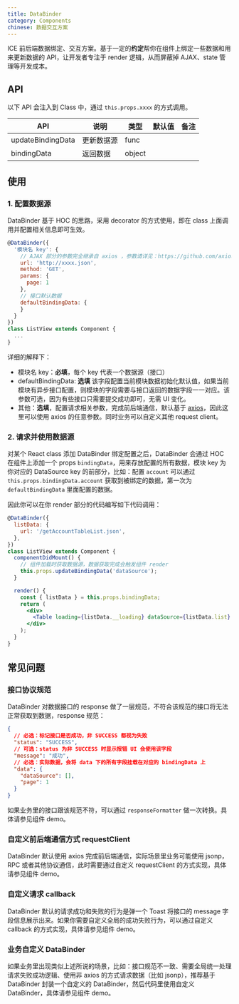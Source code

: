```yaml
---
title: DataBinder
category: Components
chinese: 数据交互方案
---
```


ICE 前后端数据绑定、交互方案。基于一定的**约定**帮你在组件上绑定一些数据和用来更新数据的 API，让开发者专注于 render 逻辑，从而屏蔽掉 AJAX、state 管理等开发成本。

## API

以下 API 会注入到 Class 中，通过 `this.props.xxxx` 的方式调用。

| API              |  说明          |  类型   | 默认值 | 备注   |
| --------          | ---------    | ------ | ------ | ------- |
| updateBindingData | 更新数据源 | func       |        |      |
| bindingData     | 返回数据     | object    |         |      |

## 使用

### 1. 配置数据源

DataBinder 基于 HOC 的思路，采用 decorator 的方式使用，即在 class 上面调用并配置相关信息即可生效。

```jsx
@DataBinder({
  '模块名 key': {
    // AJAX 部分的参数完全继承自 axios ，参数请详见：https://github.com/axios/axios
    url: 'http://xxxx.json',
    method: 'GET',
    params: {
      page: 1
    },
    // 接口默认数据
    defaultBindingData: {
    }
  }
})
class ListView extends Component {
  ...
}
```

详细的解释下：

* 模块名 key：**必填**，每个 key 代表一个数据源（接口）
* defaultBindingData: **选填** 该字段配置当前模块数据初始化默认值，如果当前模块有异步接口配置，则模块的字段需要与接口返回的数据字段一一对应。该参数可选，因为有些接口只需要提交成功即可，无需 UI 变化。
* 其他：**选填**，配置请求相关参数，完成前后端通信，默认基于 [axios](https://github.com/axios/axios)，因此这里可以使用 axios 的任意参数。同时业务可以自定义其他 request client。

### 2. 请求并使用数据源

对某个 React class 添加 DataBinder 绑定配置之后，DataBinder 会通过 HOC 在组件上添加一个 props `bindingData`，用来存放配置的所有数据，模块 key 为你对应的 DataSource key 的前部分，比如：配置 `account` 可以通过 `this.props.bindingData.account` 获取到被绑定的数据，第一次为 `defaultBindingData` 里面配置的数据。

因此你可以在你 render 部分的代码编写如下代码调用：

```jsx
@DataBinder({
  listData: {
    url: '/getAccountTableList.json',
  },
})
class ListView extends Component {
  componentDidMount() {
    // 组件加载时获取数据源，数据获取完成会触发组件 render
    this.props.updateBindingData('dataSource');
  }

  render() {
    const { listData } = this.props.bindingData;
    return (
      <div>
        <Table loading={listData.__loading} dataSource={listData.list} />
      </div>
    );
  }
}
```

## 常见问题

### 接口协议规范

DataBinder 对数据接口的 response 做了一层规范，不符合该规范的接口将无法正常获取到数据，response 规范：

```json
{
  // 必选：标记接口是否成功，非 SUCCESS 都视为失败
  "status": "SUCCESS",
  // 可选：status 为非 SUCCESS 时显示报错 UI 会使用该字段
  "message": "成功",
  // 必选：实际数据，会将 data 下的所有字段挂载在对应的 bindingData 上
  "data": {
    "dataSource": [],
    "page": 1
  }
}
```

如果业务里的接口跟该规范不符，可以通过 `responseFormatter` 做一次转换。具体请参见组件 demo。

### 自定义前后端通信方式 requestClient

DataBinder 默认使用 axios 完成前后端通信，实际场景里业务可能使用 jsonp，RPC 或者其他协议通信，此时需要通过自定义 requestClient 的方式实现，具体请参见组件 demo。

### 自定义请求 callback

DataBinder 默认的请求成功和失败的行为是弹一个 Toast 将接口的 message 字段信息展示出来。如果你需要自定义全局的成功失败行为，可以通过自定义 callback 的方式实现，具体请参见组件 demo。

### 业务自定义 DataBinder

如果业务里出现类似上述所说的场景，比如：接口规范不一致、需要全局统一处理请求失败成功逻辑、使用非 axios 的方式请求数据（比如 jsonp），推荐基于 DataBinder 封装一个自定义的 DataBinder，然后代码里使用自定义 DataBinder，具体请参见组件 demo。

